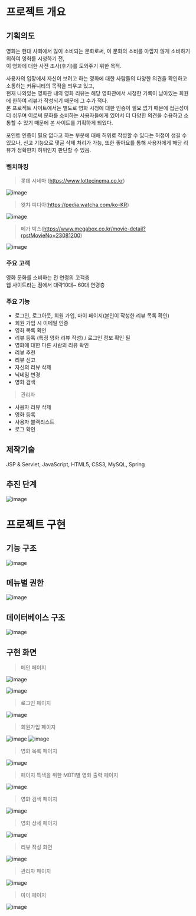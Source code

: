 # 프로젝트 개요	

## 기획의도

영화는 현대 사회에서 많이 소비되는 문화로써, 이 문화의 소비를 아깝지 않게 소비하기 위하여 영화를 시청하기 전,  
이 영화에 대한 사전 조사(후기)를 도와주기 위한 목적.

사용자의 입장에서 자신이 보려고 하는 영화에 대한 사람들의 다양한 의견을 확인하고 소통하는 커뮤니티의 목적을 띄우고 있고,  
현재 나와있는 영화관 내의 영화 리뷰는 해당 영화관에서 시청한 기록이 남아있는 회원에 한하여 리뷰가 작성되기 때문에 그 수가 적다.  
본 프로젝트 사이트에서는 별도로 영화 시청에 대한 인증이 필요 없기 때문에 접근성이 더 쉬우며 이로써 문화를 소비하는 사용자들에게 있어서 더 다양한 의견을 수용하고 소통할 수 있기 때문에 본 사이트를 기획하게 되었다.

포인트
인증이 필요 없다고 하는 부분에 대해 허위로 작성할 수 있다는 허점이 생길 수 있으나, 신고 기능으로 댓글 삭제 처리가 가능, 또한 좋아요를 통해 사용자에게 해당 리뷰가 정확한지 허위인지 판단할 수 있음.

### 벤치마킹

> 롯데 시네마 (https://www.lottecinema.co.kr)

![image](https://github.com/user-attachments/assets/8d8d20dc-ff25-41af-bfe3-7e507eb35ec0)

> 왓챠 피디아(https://pedia.watcha.com/ko-KR)

![image](https://github.com/user-attachments/assets/f82d7737-d654-43a4-a5b6-d53c9bed900e)

> 메가 박스(https://www.megabox.co.kr/movie-detail?rpstMovieNo=23081200)

![image](https://github.com/user-attachments/assets/945bf956-70a9-4c4b-b8d1-11ca3bcaedf1)

### 주요 고객

영화 문화를 소비하는 전 연령의 고객층  
웹 사이트라는 점에서 대략10대~ 60대 연령층

### 주요 기능

- 로그인, 로그아웃, 회원 가입, 마이 페이지(본인이 작성한 리뷰 목록 확인)
- 회원 가입 시 이메일 인증
- 영화 목록 확인
- 리뷰 등록 (특정 영화 리뷰 작성) / 로그인 정보 확인 필
- 영화에 대한 다른 사람의 리뷰 확인
- 리뷰 추천
- 리뷰 신고
- 자신의 리뷰 삭제
- 닉네임 변경
- 영화 검색
  
> 관리자

- 사용자 리뷰 삭제
- 영화 등록
- 사용자 블랙리스트
- 로그 확인

## 제작기술

JSP & Servlet, JavaScript, HTML5, CSS3, MySQL, Spring

## 추진 단계

![image](https://github.com/user-attachments/assets/98a89aa5-2aa8-4aa6-9f2e-f5dd9add4cb0)

# 프로젝트 구현

## 기능 구조

![image](https://github.com/user-attachments/assets/6c9fd243-7cd6-4b41-a2ac-3be554036889)

## 메뉴별 권한

![image](https://github.com/user-attachments/assets/79bdb4e6-c0c0-4e0e-911e-9ce50f6e91a3)

## 데이터베이스 구조

![image](https://github.com/user-attachments/assets/4d59fba7-0025-48b0-8425-6e69ad4bae66)

## 구현 화면

> 메인 페이지

![image](https://github.com/user-attachments/assets/7bec3ce4-c1b8-4687-a08a-0807ba8ea7d6)

![image](https://github.com/user-attachments/assets/c795048a-756f-4daf-af8a-e977d5008115)

> 로그인 페이지

![image](https://github.com/user-attachments/assets/f851e6a0-0a25-49af-9ff0-58aeb870784b)

> 회원가입 페이지

![image](https://github.com/user-attachments/assets/0271dfbc-b7d4-4669-831f-779ef2714995)
![image](https://github.com/user-attachments/assets/f6517e4d-d3f7-45fd-b13a-c716c4517bdb)

> 영화 목록 페이지

![image](https://github.com/user-attachments/assets/ec648313-663a-4d0b-bb62-0907cd79fb49)

> 페이지 특색을 위한 MBTI별 영화 출력 페이지

![image](https://github.com/user-attachments/assets/644fae8e-8f47-4206-ae11-da73edaba541)

> 영화 검색 페이지

![image](https://github.com/user-attachments/assets/ddf4f2aa-b5bf-4fb7-8f2d-c3375047ceea)

> 영화 상세 페이지

![image](https://github.com/user-attachments/assets/1ef5477f-47d5-42a2-9618-77fc61555d24)

> 리뷰 작성 화면

![image](https://github.com/user-attachments/assets/446766bd-3aeb-4eee-9cf4-3aa71d2658d5)

> 관리자 페이지

![image](https://github.com/user-attachments/assets/3d0b1058-7567-4756-8119-50f43e4cddc4)

> 마이 페이지

![image](https://github.com/user-attachments/assets/0632479a-7d6e-4d25-84d0-3ef125f01f56)

